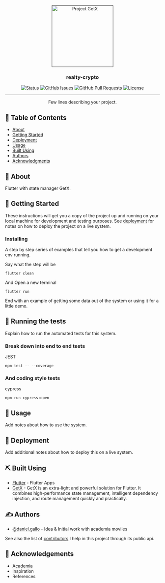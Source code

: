 <p align="center">
  <a href="" rel="noopener">
 <img width=200px height=200px src="https://imgur.com/IcGQPXB.jpg" alt="Project GetX"></a>
</p>

<h3 align="center">realty-crypto</h3>

<div align="center">

[![Status](https://img.shields.io/badge/status-active-success.svg)]()
[![GitHub Issues](https://img.shields.io/github/issues/kylelobo/The-Documentation-Compendium.svg)](https://github.com/kylelobo/The-Documentation-Compendium/issues)
[![GitHub Pull Requests](https://img.shields.io/github/issues-pr/kylelobo/The-Documentation-Compendium.svg)](https://github.com/kylelobo/The-Documentation-Compendium/pulls)
[![License](https://img.shields.io/badge/license-MIT-blue.svg)](/LICENSE)

</div>

---

<p align="center"> Few lines describing your project.
    <br>
</p>

## 📝 Table of Contents

- [About](#about)
- [Getting Started](#getting_started)
- [Deployment](#deployment)
- [Usage](#usage)
- [Built Using](#built_using)
- [Authors](#authors)
- [Acknowledgments](#acknowledgement)

## 🧐 About <a name = "about"></a>

Flutter with state manager GetX.

## 🏁 Getting Started <a name = "getting_started"></a>

These instructions will get you a copy of the project up and running on your local machine for development and testing purposes. See [deployment](#deployment) for notes on how to deploy the project on a live system.

### Installing

A step by step series of examples that tell you how to get a development env running.

Say what the step will be

```
flutter clean
```

And Open a new terminal

```
flutter run
```

End with an example of getting some data out of the system or using it for a little demo.

## 🔧 Running the tests <a name = "tests"></a>

Explain how to run the automated tests for this system.

### Break down into end to end tests

JEST

```
npm test -- --coverage
```

### And coding style tests

cypress

```
npm run cypress:open
```

## 🎈 Usage <a name="usage"></a>

Add notes about how to use the system.

## 🚀 Deployment <a name = "deployment"></a>

Add additional notes about how to deploy this on a live system.

## ⛏️ Built Using <a name = "built_using"></a>

- [Flutter](https://flutter.dev/docs) - Flutter Apps
- [GetX](https://pub.dev/packages/get) - GetX is an extra-light and powerful solution for Flutter. It combines high-performance state management, intelligent dependency injection, and route management quickly and practically.

## ✍️ Authors <a name = "authors"></a>

- [@daniel.gallo](https://github.com/dany338) - Idea & Initial work with academia moviles

See also the list of [contributors](https://reqres.in/) I help in this project through its public api.

## 🎉 Acknowledgements <a name = "acknowledgement"></a>

- [Academia](https://www.academiamoviles.com/view/index.php)
- Inspiration
- References
